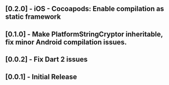 ## [0.2.0] - iOS - Cocoapods: Enable compilation as static framework

## [0.1.0] - Make PlatformStringCryptor inheritable, fix minor Android compilation issues.

## [0.0.2] - Fix Dart 2 issues

## [0.0.1] - Initial Release
